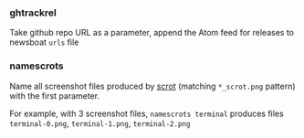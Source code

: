 ### ghtrackrel

Take github repo URL as a parameter, append the Atom feed for releases to newsboat `urls` file

### namescrots

Name all screenshot files produced by [scrot](https://github.com/resurrecting-open-source-projects/scrot) (matching `*_scrot.png` pattern) with the first parameter.

For example, with 3 screenshot files, `namescrots terminal` produces files `terminal-0.png`, `terminal-1.png`, `terminal-2.png`

